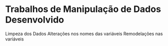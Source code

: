# Trabalhos de Manipulação de Dados Desenvolvido
Limpeza dos Dados
Alterações nos nomes das variáveis
Remodelações nas variáveis
